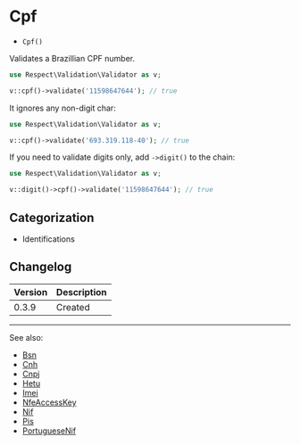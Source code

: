 # Cpf

- `Cpf()`

Validates a Brazillian CPF number.

```php
use Respect\Validation\Validator as v;

v::cpf()->validate('11598647644'); // true
```

It ignores any non-digit char:

```php
use Respect\Validation\Validator as v;

v::cpf()->validate('693.319.118-40'); // true
```

If you need to validate digits only, add `->digit()` to
the chain:

```php
use Respect\Validation\Validator as v;

v::digit()->cpf()->validate('11598647644'); // true
```

## Categorization

- Identifications

## Changelog

Version | Description
--------|-------------
  0.3.9 | Created

***
See also:

- [Bsn](Bsn.md)
- [Cnh](Cnh.md)
- [Cnpj](Cnpj.md)
- [Hetu](Hetu.md)
- [Imei](Imei.md)
- [NfeAccessKey](NfeAccessKey.md)
- [Nif](Nif.md)
- [Pis](Pis.md)
- [PortugueseNif](PortugueseNif.md)
